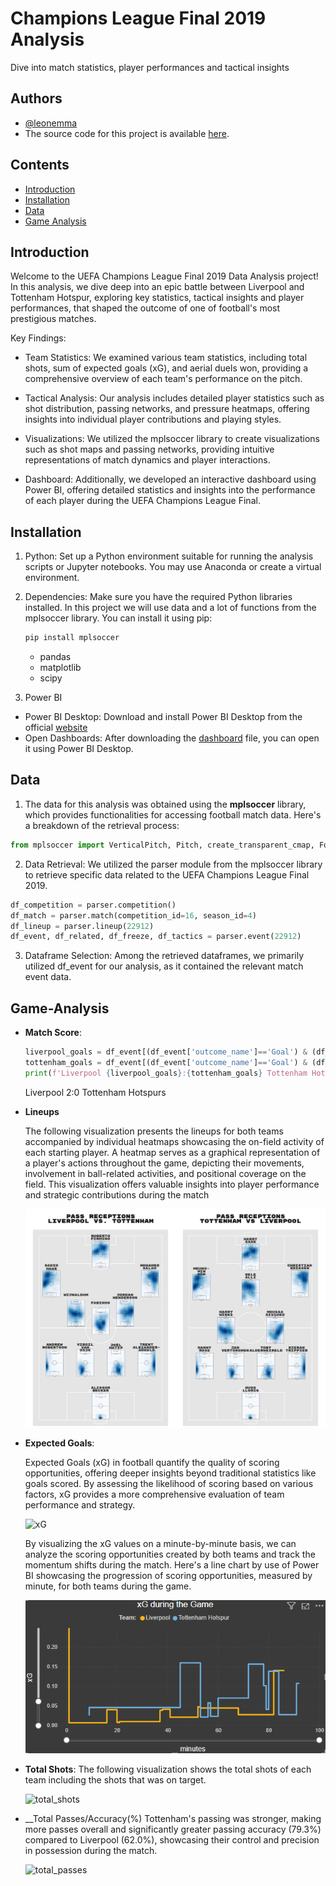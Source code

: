 # Champions League Final 2019 Analysis
Dive into match statistics, player performances and tactical insights

## Authors

- [@leonemma](https://github.com/leonemma)
- The source code for this project is available [here](https://github.com/leonemma/UCL-Final-2019-Analysis/blob/main/Football%20Data%20Analysis.ipynb).

## Contents  
- [Introduction](#Introduction)
- [Installation](#Installation)
- [Data](#Data)
- [Game Analysis](#Game-Analysis)

## Introduction

Welcome to the UEFA Champions League Final 2019 Data Analysis project! In this analysis, we dive deep into an epic battle between Liverpool and Tottenham Hotspur, exploring key statistics, tactical insights and player performances, that shaped the outcome of one of football's most prestigious matches.

Key Findings:
- Team Statistics: We examined various team statistics, including total shots, sum of expected goals (xG), and aerial duels won, providing a comprehensive overview of each team's performance on the pitch.

- Tactical Analysis: Our analysis includes detailed player statistics such as shot distribution, passing networks, and pressure heatmaps, offering insights into individual player contributions and playing styles.

- Visualizations: We utilized the mplsoccer library to create visualizations such as shot maps and passing networks, providing intuitive representations of match dynamics and player interactions.

- Dashboard: Additionally, we developed an interactive dashboard using Power BI, offering detailed statistics and insights into the performance of each player during the UEFA Champions League Final.

## Installation

1. Python: Set up a Python environment suitable for running the analysis scripts or Jupyter notebooks. You may use Anaconda or create a virtual environment.

2. Dependencies: Make sure you have the required Python libraries installed. In this project we will use data and a lot of functions from the mplsoccer library. You can install it using pip:
     ```python
     pip install mplsoccer 
     ```
     - pandas
     - matplotlib
     - scipy

3. Power BI 
- Power BI Desktop: Download and install Power BI Desktop from the official [website](https://powerbi.microsoft.com/en-us/desktop/)
- Open Dashboards: After downloading the [dashboard](https://github.com/leonemma/UCL-Final-2019-Analysis/blob/main/UCL%20Final%202019.pbix) file, you can open it using Power BI Desktop.

## Data   

1.  The data for this analysis was obtained using the __mplsoccer__ library, which provides functionalities for accessing football match data. Here's a breakdown of the retrieval process:
```python
from mplsoccer import VerticalPitch, Pitch, create_transparent_cmap, FontManager, arrowhead_marker, Sbopen
```
2.  Data Retrieval: We utilized the parser module from the mplsoccer library to retrieve specific data related to the UEFA Champions League Final 2019.
```python
df_competition = parser.competition()
df_match = parser.match(competition_id=16, season_id=4)
df_lineup = parser.lineup(22912)
df_event, df_related, df_freeze, df_tactics = parser.event(22912)
```
3.  Dataframe Selection: Among the retrieved dataframes, we primarily utilized df_event for our analysis, as it contained the relevant match event data.


## Game-Analysis  
- __Match Score__:
  ```python
  liverpool_goals = df_event[(df_event['outcome_name']=='Goal') & (df_event['team_name']=='Liverpool')].shape[0]
  tottenham_goals = df_event[(df_event['outcome_name']=='Goal') & (df_event['team_name']=='Tottenham Hotspur')].shape[0]
  print(f'Liverpool {liverpool_goals}:{tottenham_goals} Tottenham Hotspurs')
  ```
  Liverpool 2:0 Tottenham Hotspurs

- __Lineups__
  
  The following visualization presents the lineups for both teams accompanied by individual heatmaps showcasing the on-field activity of each starting player. A heatmap serves as a graphical representation of a player's actions throughout the game, depicting their movements, involvement in ball-related activities, and positional coverage on the field. This visualization offers valuable insights into player performance and strategic contributions during the match

  
  ![lineups_plot](https://github.com/leonemma/UCL-Final-2019-Analysis/blob/main/plots/lineups_heatmaps.png)



- __Expected Goals__:
  
  Expected Goals (xG) in football quantify the quality of scoring opportunities, offering deeper insights beyond traditional statistics like goals scored. By assessing the likelihood of 
  scoring based on various factors, xG provides a more comprehensive evaluation of team performance and strategy.  

  ![xG]('https://github.com/leonemma/UCL-Final-2019-Analysis/blob/main/plots/xG.png')


  By visualizing the xG values on a minute-by-minute basis, we can analyze the scoring opportunities created by both teams and track the momentum shifts during the match. Here's a line 
  chart by use of Power BI showcasing the progression of scoring opportunities, measured by minute, for both teams during the game.  
 
  ![xG_sum](/plots/xG_sum_snap.PNG)


- __Total Shots__:
  The following visualization shows the total shots of each team including the shots that was on target.

  ![total_shots]('https://github.com/leonemma/UCL-Final-2019-Analysis/blob/main/plots/total_shots.png')

- __Total Passes/Accuracy(%)
  Tottenham's passing was stronger, making more passes overall and significantly greater passing accuracy (79.3%) compared to Liverpool (62.0%), showcasing their control and precision in possession during the match.

  ![total_passes]('https://github.com/leonemma/UCL-Final-2019-Analysis/blob/main/plots/total_passes.png')
  


  
